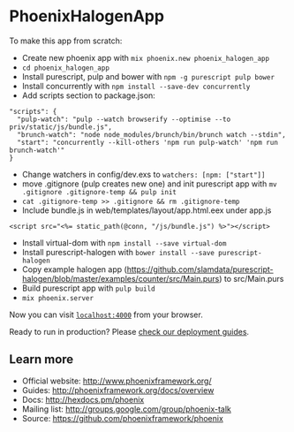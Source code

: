 # PhoenixHalogenApp

To make this app from scratch:

  * Create new phoenix app with `mix phoenix.new phoenix_halogen_app`
  * `cd phoenix_halogen_app`
  * Install purescript, pulp and bower with `npm -g purescript pulp bower`
  * Install concurrently with `npm install --save-dev concurrently`
  * Add scripts section to package.json:
  ```
  "scripts": {
    "pulp-watch": "pulp --watch browserify --optimise --to priv/static/js/bundle.js",
    "brunch-watch": "node node_modules/brunch/bin/brunch watch --stdin",
    "start": "concurrently --kill-others 'npm run pulp-watch' 'npm run brunch-watch'"
  }
  ```
  * Change watchers in config/dev.exs to `watchers: [npm: ["start"]]`
  * move .gitignore (pulp creates new one) and init purescript app with `mv .gitignore .gitignore-temp && pulp init`
  * `cat .gitignore-temp >> .gitignore && rm .gitignore-temp`
  * Include bundle.js in web/templates/layout/app.html.eex under app.js
  ```
  <script src="<%= static_path(@conn, "/js/bundle.js") %>"></script>
  ```
  * Install virtual-dom with `npm install --save virtual-dom`
  * Install purescript-halogen with `bower install --save purescript-halogen`
  * Copy example halogen app (https://github.com/slamdata/purescript-halogen/blob/master/examples/counter/src/Main.purs) to src/Main.purs
  * Build purescript app with `pulp build`
  * `mix phoenix.server`

Now you can visit [`localhost:4000`](http://localhost:4000) from your browser.

Ready to run in production? Please [check our deployment guides](http://www.phoenixframework.org/docs/deployment).

## Learn more

  * Official website: http://www.phoenixframework.org/
  * Guides: http://phoenixframework.org/docs/overview
  * Docs: http://hexdocs.pm/phoenix
  * Mailing list: http://groups.google.com/group/phoenix-talk
  * Source: https://github.com/phoenixframework/phoenix
